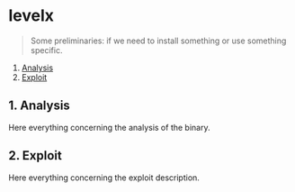 # levelx

> Some preliminaries: if we need to install something or use something specific.

1. [Analysis](#analysis)
2. [Exploit](#exploit)

## 1. Analysis

Here everything concerning the analysis of the binary.

## 2. Exploit

Here everything concerning the exploit description.
